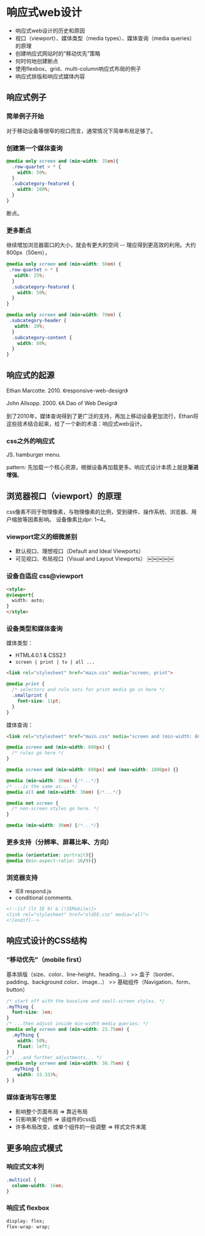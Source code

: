 # 响应式web设计

+ 响应式web设计的历史和原因
+ 视口（viewport）、媒体类型（media types）、媒体查询（media queries）的原理
+ 创建响应式网站时的“移动优先”策略
+ 何时何地创建断点
+ 使用flexbox、grid、multi-column响应式布局的例子
+ 响应式排版和响应式媒体内容

## 响应式例子

### 简单例子开始

对于移动设备等很窄的视口而言，通常情况下简单布局足够了。
 
 ### 创建第一个媒体查询
 
 ```css
 @media only screen and (min-width: 35em){
   .row-quartet > * {
     width: 50%;
   }
   .subcategory-featured {
     width: 100%;
   }
 }
 ```

断点。

### 更多断点

继续增加浏览器窗口的大小，就会有更大的空间 -- 理应得到更高效的利用。大约800px（50em），

```css
@media only screen and (min-width: 50em) {
 .row-quartet > * {
   width: 25%; 
  }
  .subcategory-featured {
    width: 50%;
  }
}
```

```css
@media only screen and (min-width: 70em) {
 .subcategory-header {
   width: 20%;
  }
  .subcategory-content {
    width: 80%;
  }
}
```

## 响应式的起源

Ethan Marcotte. 2010. 《responsive-web-design》

John Allsopp. 2000. 《A Dao of Web Design》

到了2010年，媒体查询得到了更广泛的支持，再加上移动设备更加流行，Ethan将这些技术结合起来，给了一个新的术语：响应式web设计。

### css之外的响应式

JS. hamburger menu.

pattern: 先加载一个核心资源，根据设备再加载更多。响应式设计本质上就是**渐进增强**。

## 浏览器视口（viewport）的原理

css像素不同于物理像素，与物理像素的比例，受到硬件、操作系统、浏览器、用户缩放等因素影响。
设备像素比dpr: 1~4。

### viewport定义的细微差别

+ 默认视口、理想视口（Default and Ideal Viewports）
+ 可见视口、布局视口（Visual and Layout Viewports）
 ￼￼￼￼￼
### 设备自适应 css@viewport

```html
<style>
@viewport{
  width: auto;
}
</style>
```

### 设备类型和媒体查询

媒体类型：

+ HTML4.0.1 & CSS2.1
+ `screen | print | tv | all ...`

```html
<link rel="stylesheet" href="main.css" media="screen, print">
```

```css
@media print {
  /* selectors and rule sets for print media go in here */
  .smallprint {
    font-size: 11pt;
  }
}
```
媒体查询：
```html
<link rel="stylesheet" href="main.css" media="screen and (min-width: 600px)">
```
```css
@media screen and (min-width: 600px) {
  /* rules go here */
}

@media screen and (min-width: 600px) and (max-width: 1000px) {}

@media (min-width: 30em) {/*...*/}
/* ...is the same as... */
@media all and (min-width: 30em) {/*...*/}

@media not screen {
  /* non-screen styles go here. */
}

@media (min-width: 30em) {/*...*/}
```

### 更多支持（分辨率、屏幕比率、方向）

```css
@media (orientation: portrait){}
@media (min-aspect-ratio: 16/9){}
```

### 浏览器支持

+ IE8 respond.js
+ conditional comments.
```html
<!--[if (lt IE 9) & (!IEMobile)]>
<link rel="stylesheet" href="oldIE.css" media="all">
<![endif]-->
```

## 响应式设计的CSS结构

### “移动优先”（mobile first）

基本排版（size、color、line-height、heading...） >> 盒子（border、padding、background color、image...） >> 基础组件（Navigation、form、button）

```css
/* start off with the baseline and small-screen styles. */
.myThing {
  font-size: 1em;
}
/* ...then adjust inside min-width media queries: */
@media only screen and (min-width: 23.75em) {
  .myThing {
    width: 50%;
    float: left;
} }
/* ...and further adjustments... */
@media only screen and (min-width: 38.75em) {
  .myThing {
    width: 33.333%;
} }
```
### 媒体查询写在哪里

+ 影响整个页面布局 => 靠近布局
+ 只影响某个组件 => 该组件的css后
+ 许多布局改变，或单个组件的一些调整 => 样式文件末尾

## 更多响应式模式

### 响应式文本列

```css
.multicol {
  column-width: 16em;
}
```

### 响应式 flexbox

```css
display: flex;
flex-wrap: wrap;
```
